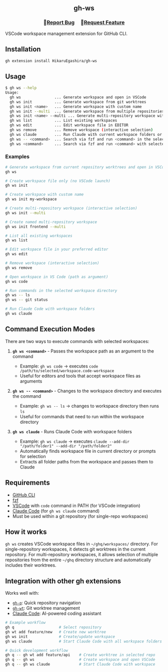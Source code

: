 <h2 align="center">
    <p align="center">gh-ws</p>
</h2>

<h3 align="center">
🔹<a  href="https://github.com/HikaruEgashira/gh-ws/issues">Report Bug</a> &nbsp; &nbsp;
🔹<a  href="https://github.com/HikaruEgashira/gh-ws/issues">Request Feature</a>
</h3>

VSCode workspace management extension for GitHub CLI.

## Installation

```bash
gh extension install HikaruEgashira/gh-ws
```

## Usage

```bash
$ gh ws --help
Usage:
  gh ws               ... Generate workspace and open in VSCode
  gh ws init          ... Generate workspace from git worktrees
  gh ws init <name>   ... Generate workspace with custom name
  gh ws init --multi  ... Generate workspace from multiple repositories
  gh ws init <name> --multi ... Generate multi-repository workspace with custom name
  gh ws list          ... List existing workspaces
  gh ws edit          ... Edit workspace file in EDITOR
  gh ws remove        ... Remove workspace (interactive selection)
  gh ws claude        ... Run Claude with current workspace folders or select workspace
  gh ws -- <command>  ... Search via fzf and run <command> in the selected workspace directory
  gh ws <command>     ... Search via fzf and run <command> with selected workspace as argument
```

### Examples

```bash
# Generate workspace from current repository worktrees and open in VSCode
gh ws

# Create workspace file only (no VSCode launch)
gh ws init

# Create workspace with custom name
gh ws init my-workspace

# Create multi-repository workspace (interactive selection)
gh ws init --multi

# Create named multi-repository workspace
gh ws init frontend --multi

# List all existing workspaces
gh ws list

# Edit workspace file in your preferred editor
gh ws edit

# Remove workspace (interactive selection)
gh ws remove

# Open workspace in VS Code (path as argument)
gh ws code

# Run commands in the selected workspace directory
gh ws -- ls
gh ws -- git status

# Run Claude Code with workspace folders
gh ws claude
```

## Command Execution Modes

There are two ways to execute commands with selected workspaces:

1. **`gh ws <command>`** - Passes the workspace path as an argument to the command
   - Example: `gh ws code` → executes `code /path/to/selected/workspace.code-workspace`
   - Useful for editors and tools that accept workspace files as arguments

2. **`gh ws -- <command>`** - Changes to the workspace directory and executes the command
   - Example: `gh ws -- ls` → changes to workspace directory then runs `ls`
   - Useful for commands that need to run within the workspace directory

3. **`gh ws claude`** - Runs Claude Code with workspace folders
   - Example: `gh ws claude` → executes `claude --add-dir "/path/folder1" --add-dir "/path/folder2"`
   - Automatically finds workspace file in current directory or prompts for selection
   - Extracts all folder paths from the workspace and passes them to Claude

## Requirements

- [GitHub CLI](https://cli.github.com/)
- [fzf](https://github.com/junegunn/fzf)
- [VSCode](https://code.visualstudio.com/) with `code` command in PATH (for VSCode integration)
- [Claude Code](https://docs.anthropic.com/en/docs/claude-code) (for `gh ws claude` command)
- Must be used within a git repository (for single-repo workspaces)

## How it works

`gh ws` creates VSCode workspace files in `~/ghq/workspaces/` directory. For single-repository workspaces, it detects git worktrees in the current repository. For multi-repository workspaces, it allows selection of multiple repositories from the entire `~/ghq` directory structure and automatically includes their worktrees.

## Integration with other gh extensions

Works well with:
- [`gh-q`](https://github.com/HikaruEgashira/gh-q): Quick repository navigation
- [`gh-wt`](https://github.com/HikaruEgashira/gh-wt): Git worktree management
- [Claude Code](https://docs.anthropic.com/en/docs/claude-code): AI-powered coding assistant

```bash
# Example workflow
gh q                    # Select repository
gh wt add feature/new   # Create new worktree
gh ws init              # Create/update workspace
gh ws claude            # Start Claude Code with all workspace folders

# Quick development workflow
gh q -- gh wt add feature/api    # Create worktree in selected repo
gh q -- gh ws                    # Create workspace and open VSCode
gh q -- gh ws claude             # Start Claude Code with workspace
```